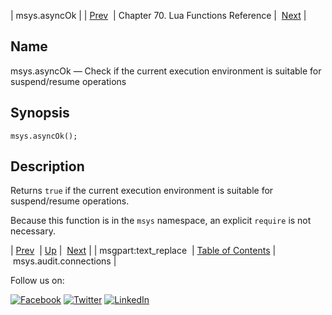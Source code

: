 | msys.asyncOk |
| [Prev](lua.ref.msgpart_text_replace.php)  | Chapter 70. Lua Functions Reference |  [Next](lua.ref.msys.audit.connections.php) |

<a name="lua.ref.msys.asyncOk"></a>
## Name

msys.asyncOk — Check if the current execution environment is suitable for suspend/resume operations

<a name="idp17220656"></a>
## Synopsis

`msys.asyncOk();`

<a name="idp17222896"></a>
## Description

Returns `true` if the current execution environment is suitable for suspend/resume operations.

Because this function is in the `msys` namespace, an explicit `require` is not necessary.

| [Prev](lua.ref.msgpart_text_replace.php)  | [Up](lua.function.details.php) |  [Next](lua.ref.msys.audit.connections.php) |
| msgpart:text_replace  | [Table of Contents](index.php) |  msys.audit.connections |

Follow us on:

[![Facebook](https://support.messagesystems.com/images/icon-facebook.png)](http://www.facebook.com/messagesystems) [![Twitter](https://support.messagesystems.com/images/icon-twitter.png)](http://twitter.com/#!/MessageSystems) [![LinkedIn](https://support.messagesystems.com/images/icon-linkedin.png)](http://www.linkedin.com/company/message-systems)